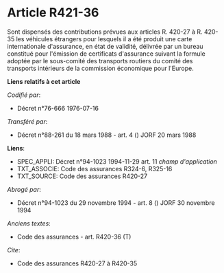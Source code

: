 # Article R421-36

Sont dispensés des contributions prévues aux articles R. 420-27 à R. 420-35 les véhicules étrangers pour lesquels il a été
produit une carte internationale d'assurance, en état de validité, délivrée par un bureau constitué pour l'émission de
certificats d'assurance suivant la formule adoptée par le sous-comité des transports routiers du comité des transports
intérieurs de la commission économique pour l'Europe.

**Liens relatifs à cet article**

_Codifié par_:

  - Décret n°76-666 1976-07-16

_Transféré par_:

  - Décret n°88-261 du 18 mars 1988 - art. 4 () JORF 20 mars 1988

**Liens**:

  - SPEC_APPLI: Décret n°94-1023 1994-11-29 art. 11 *champ d'application*
  - TXT_ASSOCIE: Code des assurances R324-6, R325-16
  - TXT_SOURCE: Code des assurances R420-27

_Abrogé par_:

  - Décret n°94-1023 du 29 novembre 1994 - art. 8 () JORF 30 novembre 1994

_Anciens textes_:

  - Code des assurances - art. R420-36 (T)

_Cite_:

  - Code des assurances R420-27 à R420-35
